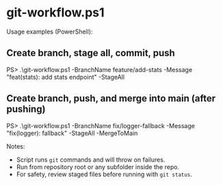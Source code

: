 # git-workflow.ps1

Usage examples (PowerShell):


## Create branch, stage all, commit, push

PS> .\git-workflow.ps1 -BranchName feature/add-stats -Message "feat(stats): add stats endpoint" -StageAll


## Create branch, push, and merge into main (after pushing)

PS> .\git-workflow.ps1 -BranchName fix/logger-fallback -Message "fix(logger): fallback" -StageAll -MergeToMain


Notes:

- Script runs `git` commands and will throw on failures.
- Run from repository root or any subfolder inside the repo.
- For safety, review staged files before running with `git status`.
